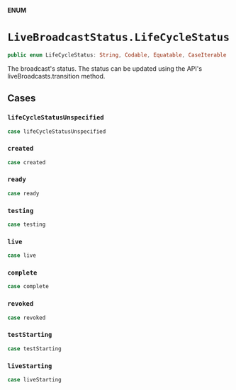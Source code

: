 **ENUM**

# `LiveBroadcastStatus.LifeCycleStatus`

```swift
public enum LifeCycleStatus: String, Codable, Equatable, CaseIterable
```

The broadcast's status. The status can be updated using the API's liveBroadcasts.transition method.

## Cases
### `lifeCycleStatusUnspecified`

```swift
case lifeCycleStatusUnspecified
```

### `created`

```swift
case created
```

### `ready`

```swift
case ready
```

### `testing`

```swift
case testing
```

### `live`

```swift
case live
```

### `complete`

```swift
case complete
```

### `revoked`

```swift
case revoked
```

### `testStarting`

```swift
case testStarting
```

### `liveStarting`

```swift
case liveStarting
```
